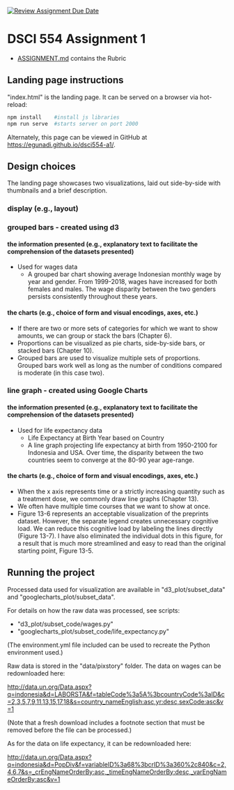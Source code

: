 [![Review Assignment Due Date](https://classroom.github.com/assets/deadline-readme-button-24ddc0f5d75046c5622901739e7c5dd533143b0c8e959d652212380cedb1ea36.svg)](https://classroom.github.com/a/heHvgCiq)
# DSCI 554 Assignment 1

- [ASSIGNMENT.md](ASSIGNMENT.md) contains the Rubric

## Landing page instructions

"index.html" is the landing page. It can be served on a browser via hot-reload:

```bash
npm install    #install js libraries
npm run serve  #starts server on port 2000
```
Alternately, this page can be viewed in GitHub at <https://egunadi.github.io/dsci554-a1/>.

## Design choices 

The landing page showcases two visualizations, laid out side-by-side with thumbnails and a brief description. 

### display (e.g., layout)

### grouped bars - created using d3

#### the information presented (e.g., explanatory text to facilitate the comprehension of the datasets presented)

- Used for wages data
  - A grouped bar chart showing average Indonesian monthly wage by year and gender. From 1999-2018, wages have increased for both females and males. The wage disparity between the two genders persists consistently throughout these years.

#### the charts (e.g., choice of form and visual encodings, axes, etc.) 

- If there are two or more sets of categories for which we want to show amounts, we can group or stack the bars (Chapter 6).
- Proportions can be visualized as pie charts, side-by-side bars, or stacked bars (Chapter 10).
- Grouped bars are used to visualize multiple sets of proportions. Grouped bars work well as long as the number of conditions compared is moderate (in this case two).

### line graph - created using Google Charts

#### the information presented (e.g., explanatory text to facilitate the comprehension of the datasets presented)

- Used for life expectancy data
  - Life Expectancy at Birth Year based on Country
  - A line graph projecting life expectancy at birth from 1950-2100 for Indonesia and USA. Over time, the disparity between the two countries seem to converge at the 80-90 year age-range.

#### the charts (e.g., choice of form and visual encodings, axes, etc.) 

- When the x axis represents time or a strictly increasing quantity such as a treatment dose, we commonly draw line graphs (Chapter 13). 
- We often have multiple time courses that we want to show at once.
- Figure 13-6 represents an acceptable visualization of the preprints dataset. However, the separate legend creates unnecessary cognitive load. We can reduce this cognitive load by labeling the lines directly (Figure 13-7). I have also eliminated the individual dots in this figure, for a result that is much more streamlined and easy to read than the original starting point, Figure 13-5.

## Running the project

Processed data used for visualization are available in "d3_plot/subset_data" and "googlecharts_plot/subset_data". 

For details on how the raw data was processed, see scripts:

- "d3_plot/subset_code/wages.py"
- "googlecharts_plot/subset_code/life_expectancy.py" 

(The environment.yml file included can be used to recreate the Python environment used.)

Raw data is stored in the "data/pixstory" folder. The data on wages can be redownloaded here:

<http://data.un.org/Data.aspx?q=indonesia&d=LABORSTA&f=tableCode%3a5A%3bcountryCode%3aID&c=2,3,5,7,9,11,13,15,17,18&s=country_nameEnglish:asc,yr:desc,sexCode:asc&v=1>

(Note that a fresh download includes a footnote section that must be removed before the file can be processed.)

As for the data on life expectancy, it can be redownloaded here:

<http://data.un.org/Data.aspx?q=indonesia&d=PopDiv&f=variableID%3a68%3bcrID%3a360%2c840&c=2,4,6,7&s=_crEngNameOrderBy:asc,_timeEngNameOrderBy:desc,_varEngNameOrderBy:asc&v=1>

